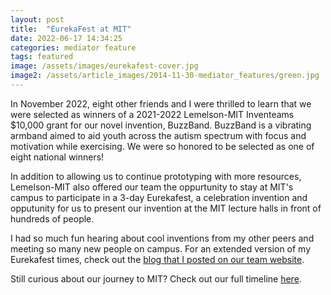 ```yaml
---
layout: post
title:  "EurekaFest at MIT"
date: 2022-06-17 14:34:25
categories: mediator feature
tags: featured
image: /assets/images/eurekafest-cover.jpg
image2: /assets/article_images/2014-11-30-mediator_features/green.jpg
---
```

In November 2022, eight other friends and I were thrilled to learn that we were selected as winners of a 2021-2022 Lemelson-MIT Inventeams $10,000 grant for our novel invention, BuzzBand. BuzzBand is a vibrating armband aimed to aid youth across the autism spectrum with focus and motivation while exercising. We were so honored to be selected as one of eight national winners! 

In addition to allowing us to continue prototyping with more resources, Lemelson-MIT also offered our team the oppurtunity to stay at MIT's campus to participate in a 3-day Eurekafest, a celebration invention and opputunity for us to present our invention at the MIT lecture halls in front of hundreds of people. 

I had so much fun hearing about cool inventions from my other peers and meeting so many new people on campus. For an extended version of my Eurekafest times, check out the [blog that I posted on our team website](http://girlsofsteelrobotics.com/news/girls-of-steel-inventeams-update-8-eurekafest/). 

Still curious about our journey to MIT? Check out our full timeline [here](http://girlsofsteelrobotics.com/gos-buzzband/).

